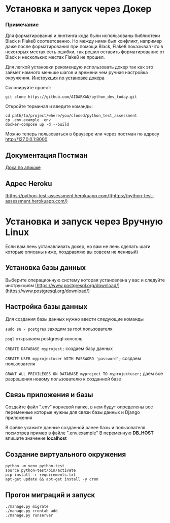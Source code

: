 # Установка и запуск через Докер

### Примечание
Для форматирования и линтинга кода были использованы библиотеки
Black и Flake8 соответсвенно. Но между ними был конфликт,
например даже после форматирования при помощи Black, Flake8 показывал что в некоторых местах есть ошибки,
так решил оставить форматирование от Black и нескольких местах Flake8 не прошел. 

Для легкой установки рекомендую использовать докер так как это займет
намного меньше шагов и времени чем ручная настройка окружения. 
[Инструкция по установке докера](https://docs.docker.com/compose/install/)

Склонируйте проект:
```
git clone https://github.com/AIDARXAN/python_dev_today.git
```
Откройте терминал и введите команды:
```
cd path/to/project/where/you/cloned/python_test_assessment
cp .env.example .env  
docker-compose up -d --build
```
Можно теперь пользоваться в браузере или через постман по адресу http://127.0.0.1:8000

## Документация Постман
[Дока по апишке](https://documenter.getpostman.com/view/6954620/U16oqPYM)

## Адрес Heroku
[https://python-test-assessment.herokuapp.com/](https://python-test-assessment.herokuapp.com/)

# Установка и запуск через Вручную Linux
Если вам лень устанавливать докер, но вам не лень сделать шаги которые описаны ниже, поздравляю вы совсем не ленивый)

## Установка базы данных
Выберите операционную систему которая установлена у вас и следуйте инструкциям
[https://www.postgresql.org/download/](https://www.postgresql.org/download/)


## Настройка базы данных

Для создания базы данных нужно ввести следующие команды

`sudo su - postgres` заходим за root пользователя

`psql` открываем postgresql консоль

`CREATE DATABASE myproject;` создаем базу данных

`CREATE USER myprojectuser WITH PASSWORD 'password';` создаем пользователя

`GRANT ALL PRIVILEGES ON DATABASE myproject TO myprojectuser;` даем все разрешения новому пользователю к созданной базе

## Связь приложения и базы

Создайте файл ".env" корневой папке, в нем будут определены все переменные которые нужны для связи базы данных и Django приложения

В файле укажите данные созданной ранее базы и пользователя посмотрев пример в файле ".env.example"
В переменную **DB_HOST** впишите значение **localhost**

## Создание виртуального окружения
```
python -m venv python-test 
source python-test/bin/activate          
pip install -r requirements.txt
apt-get update && apt-get install -y cron
```

## Прогон миграций и запуск
```
./manage.py migrate
./manage.py crontab add
./manage.py runserver
```

